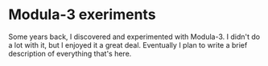# Modula-3 exeriments

Some years back, I discovered and experimented with Modula-3. I didn't do a lot with it, but I enjoyed it a great deal. Eventually I plan to write a brief description of everything that's here.
